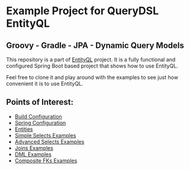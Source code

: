 # Example Project for QueryDSL EntityQL

## Groovy - Gradle - JPA - Dynamic Query Models

This repository is a part of [EntityQL](https://github.com/eXsio/querydsl-entityql) project.
It is a fully functional and configured Spring Boot based project that shows how to use EntityQL.

Feel free to clone it and play around with the examples to see just how convenient it is to use EntityQL. 

## Points of Interest:

- [Build Configuration](https://github.com/eXsio/querydsl-entityql-examples/blob/master/groovy-gradle-jpa-dynamic/build.gradle)
- [Spring Configuration](https://github.com/eXsio/querydsl-entityql-examples/blob/master/groovy-gradle-jpa-dynamic/src/main/groovy/pl/exsio/querydsl/entityql/examples/configuration/EntityQlConfiguration.groovy)
- [Entities](https://github.com/eXsio/querydsl-entityql-examples/tree/master/groovy-gradle-jpa-dynamic/src/main/groovy/pl/exsio/querydsl/entityql/examples/jpa/entity)
- [Simple Selects Examples](https://github.com/eXsio/querydsl-entityql-examples/blob/master/groovy-gradle-jpa-dynamic/src/main/groovy/pl/exsio/querydsl/entityql/examples/jpa/example/dynamic/QJPASimpleSelectDynamicExample.groovy)
- [Advanced Selects Examples](https://github.com/eXsio/querydsl-entityql-examples/blob/master/groovy-gradle-jpa-dynamic/src/main/groovy/pl/exsio/querydsl/entityql/examples/jpa/example/dynamic/QJPAAdvSelectDynamicExample.groovy)
- [Joins Examples](https://github.com/eXsio/querydsl-entityql-examples/blob/master/groovy-gradle-jpa-dynamic/src/main/groovy/pl/exsio/querydsl/entityql/examples/jpa/example/dynamic/QJPAJoinDynamicExample.groovy)
- [DML Examples](https://github.com/eXsio/querydsl-entityql-examples/blob/master/groovy-gradle-jpa-dynamic/src/main/groovy/pl/exsio/querydsl/entityql/examples/jpa/example/dynamic/QJPADmlDynamicExample.groovy)
- [Composite FKs Examples](https://github.com/eXsio/querydsl-entityql-examples/blob/master/groovy-gradle-jpa-dynamic/src/main/groovy/pl/exsio/querydsl/entityql/examples/jpa/example/dynamic/QJPACompositeFkDynamicExample.groovy)
